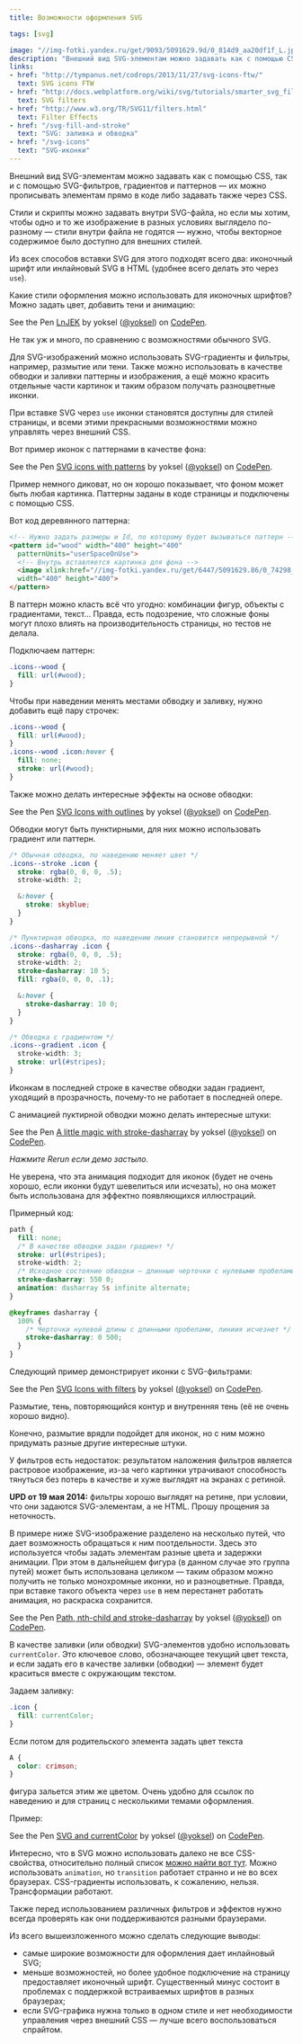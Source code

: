 ```yaml
---
title: Возможности оформления SVG

tags: [svg]

image: "//img-fotki.yandex.ru/get/9093/5091629.9d/0_814d9_aa20df1f_L.jpg"
description: "Внешний вид SVG-элементам можно задавать как с помощью CSS, так и с помощью SVG-фильтров, градиентов и паттернов — их можно прописывать элементам прямо в коде либо задавать также через CSS. Стили и скрипты можно задавать внутри SVG-файла, но если мы хотим, чтобы одно и то же изображение в разных условиях выглядело по-разному — стили внутри файла не годятся — нужно, чтобы векторное содержимое было доступно для внешних стилей"
links:
- href: "http://tympanus.net/codrops/2013/11/27/svg-icons-ftw/"
  text: SVG icons FTW
- href: "http://docs.webplatform.org/wiki/svg/tutorials/smarter_svg_filters"
  text: SVG filters
- href: "http://www.w3.org/TR/SVG11/filters.html"
  text: Filter Effects
- href: "/svg-fill-and-stroke"
  text: "SVG: заливка и обводка"
- href: "/svg-icons"
  text: "SVG-иконки"
---
```


Внешний вид SVG-элементам можно задавать как с помощью CSS, так и с помощью SVG-фильтров, градиентов и паттернов — их можно прописывать элементам прямо в коде либо задавать также через CSS.

Стили и скрипты можно задавать внутри SVG-файла, но если мы хотим, чтобы одно и то же изображение в разных условиях выглядело по-разному — стили внутри файла не годятся &mdash; нужно, чтобы векторное содержимое было доступно для внешних стилей.<!--more-->

Из всех способов вставки SVG для этого подходят всего два: иконочный шрифт или инлайновый SVG в HTML (удобнее всего делать это через <code>use</code>).

Какие стили оформления можно использовать для иконочных шрифтов?
Можно задать цвет, добавить тени и анимацию:

<p data-height="250" data-theme-id="4974" data-slug-hash="LnJEK" data-default-tab="result" class='codepen'>See the Pen <a href='https://codepen.io/yoksel/pen/LnJEK/'>LnJEK</a> by yoksel (<a href='https://codepen.io/yoksel'>@yoksel</a>) on <a href='https://codepen.io'>CodePen</a>.</p>
<script async src="//codepen.io/assets/embed/ei.js"></script>

Не так уж и много, по сравнению с возможностями обычного SVG.

Для SVG-изображений можно использовать SVG-градиенты и фильтры, например, размытие или тени. Также можно использовать в качестве обводки и заливки паттерны и изображения, а ещё можно красить отдельные части картинок и таким образом получать разноцветные иконки.

При вставке SVG через <code>use</code> иконки становятся доступны для стилей страницы, и всеми этими прекрасными возможностями можно управлять через внешний CSS.

Вот пример иконок с паттернами в качестве фона:

<p data-height="550" data-theme-id="4974" data-slug-hash="mfdIE" data-default-tab="result" class='codepen'>See the Pen <a href='https://codepen.io/yoksel/pen/mfdIE/'>SVG icons with patterns</a> by yoksel (<a href='https://codepen.io/yoksel'>@yoksel</a>) on <a href='https://codepen.io'>CodePen</a>.</p>
<script async src="//codepen.io/assets/embed/ei.js"></script>

Пример немного диковат, но он хорошо показывает, что фоном может быть любая картинка. Паттерны заданы в коде страницы и подключены с помощью CSS.

Вот код деревянного паттерна:

```html
<!-- Нужно задать размеры и Id, по которому будет вызываться паттерн -->
<pattern id="wood" width="400" height="400"
  patternUnits="userSpaceOnUse">
  <!-- Внутрь вставляется картинка для фона -->
  <image xlink:href="//img-fotki.yandex.ru/get/6447/5091629.86/0_74298_17a84446_L.jpg"
  width="400" height="400">
</pattern>
```

В паттерн можно класть всё что угодно: комбинации фигур, объекты с градиентами, текст... Правда, есть подозрение, что сложные фоны могут плохо влиять на производительность страницы, но тестов не делала.

Подключаем паттерн:

```css
.icons--wood {
  fill: url(#wood);
}
```

Чтобы при наведении менять местами обводку и заливку, нужно добавить ещё пару строчек:

```css
.icons--wood {
  fill: url(#wood);
}
.icons--wood .icon:hover {
  fill: none;
  stroke: url(#wood);
}
```

Также можно делать интересные эффекты на основе обводки:

<p data-height="600" data-theme-id="4974" data-slug-hash="cmslA" data-default-tab="result" class='codepen'>See the Pen <a href='https://codepen.io/yoksel/pen/cmslA/'>SVG Icons with outlines</a> by yoksel (<a href='https://codepen.io/yoksel'>@yoksel</a>) on <a href='https://codepen.io'>CodePen</a>.</p>
<script async src="//codepen.io/assets/embed/ei.js"></script>

Обводки могут быть пунктирными, для них можно использовать градиент или паттерн.


```css
/* Обычная обводка, по наведению меняет цвет */
.icons--stroke .icon {
  stroke: rgba(0, 0, 0, .5);
  stroke-width: 2;

  &:hover {
    stroke: skyblue;
  }
}

/* Пунктирная обводка, по наведению линия становится непрерывной */
.icons--dasharray .icon {
  stroke: rgba(0, 0, 0, .5);
  stroke-width: 2;
  stroke-dasharray: 10 5;
  fill: rgba(0, 0, 0, .1);

  &:hover {
    stroke-dasharray: 10 0;
  }
}

/* Обводка с градиентом */
.icons--gradient .icon {
  stroke-width: 3;
  stroke: url(#stripes);
}
```

Иконкам в последней строке в качестве обводки задан градиент, уходящий в прозрачность, почему-то не работает в последней опере.

С анимацией пуктирной обводки можно делать интересные штуки:

<p data-height="320" data-theme-id="4974" data-slug-hash="blKmc" data-default-tab="result" class='codepen'>See the Pen <a href='https://codepen.io/yoksel/pen/blKmc/'>A little magic with stroke-dasharray</a> by yoksel (<a href='https://codepen.io/yoksel'>@yoksel</a>) on <a href='https://codepen.io'>CodePen</a>.</p>
<script async src="//codepen.io/assets/embed/ei.js"></script>

<i>Нажмите Rerun если демо застыло.</i>

Не уверена, что эта анимация подходит для иконок (будет не очень хорошо, если иконки будут шевелиться или исчезать), но она может быть использована для эффектно появляющихся иллюстраций.

Примерный код:

```css
path {
  fill: none;
  /* В качестве обводки задан градиент */
  stroke: url(#stripes);
  stroke-width: 2;
  /* Исходное состояние обводки — длинные черточки с нулевыми пробелами */
  stroke-dasharray: 550 0;
  animation: dasharray 5s infinite alternate;
}

@keyframes dasharray {
  100% {
  	/* Черточки нулевой длины с длинными пробелами, линиия исчезнет */
    stroke-dasharray: 0 500;
  }
}
```

Следующий пример демонстрирует иконки с SVG-фильтрами:

<p data-height="550" data-theme-id="4974" data-slug-hash="kszeJ" data-default-tab="result" class='codepen'>See the Pen <a href='https://codepen.io/yoksel/pen/kszeJ/'>SVG Icons with filters</a> by yoksel (<a href='https://codepen.io/yoksel'>@yoksel</a>) on <a href='https://codepen.io'>CodePen</a>.</p>
<script async src="//codepen.io/assets/embed/ei.js"></script>

Размытие, тень, повторяющийся контур и внутренняя тень (её не очень хорошо видно).

Конечно, размытие врядли подойдет для иконок, но с ним можно придумать разные другие интересные штуки.

У фильтров есть недостаток: результатом наложения фильтров является растровое изображение, из-за чего картинки утрачивают способность тянуться без потерь в качестве и хуже выглядят на экранах с ретиной.

<b>UPD от 19 мая 2014:</b> фильтры хорошо выглядят на ретине, при условии, что они задаются SVG-элементам, а не HTML. Прошу прощения за неточность.

В примере ниже SVG-изображение разделено на несколько путей, что дает возможность обращаться к ним поотдельности. Здесь это используется чтобы задать элементам разные цвета и задержки анимации. При этом в дальнейшем фигура (в данном случае это группа путей) может быть использована целиком — таким образом можно получить не только монохромные иконки, но и разноцветные. Правда, при вставке такого объекта через <code>use</code> в нем перестанет работать анимация, но раскраска сохранится.

<p data-height="400" data-theme-id="4974" data-slug-hash="DixKv" data-default-tab="result" class='codepen'>See the Pen <a href='https://codepen.io/yoksel/pen/DixKv/'>Path, nth-child and stroke-dasharray</a> by yoksel (<a href='https://codepen.io/yoksel'>@yoksel</a>) on <a href='https://codepen.io'>CodePen</a>.</p>
<script async src="//codepen.io/assets/embed/ei.js"></script>

В качестве заливки (или обводки) SVG-элементов удобно использовать <code>сurrentColor</code>. Это ключевое слово, обозначающее текущий цвет текста, и если задать его в качестве заливки (обводки) — элемент будет краситься вместе с окружающим текстом.

Задаем заливку:


```css
.icon {
  fill: currentColor;
}
```

Если потом для родительского элемента задать цвет текста


```css
A {
  color: crimson;
}
```

 фигура зальется этим же цветом. Очень удобно для ссылок по наведению и для страниц с несколькими темами оформления.

Пример:

<p data-height="500" data-theme-id="4974" data-slug-hash="xiLen" data-default-tab="result" class='codepen'>See the Pen <a href='https://codepen.io/yoksel/pen/xiLen/'>SVG and currentColor</a> by yoksel (<a href='https://codepen.io/yoksel'>@yoksel</a>) on <a href='https://codepen.io'>CodePen</a>.</p>
<script async src="//codepen.io/assets/embed/ei.js"></script>

Интересно, что в SVG можно использовать далеко не все CSS-свойства, относительно полный список <a href="http://www.w3.org/TR/SVG11/styling.html#SVGStylingProperties">можно найти вот тут</a>.
Можно использовать <code>animation</code>, но <code>transition</code> работает странно и не во всех браузерах. CSS-градиенты использовать, к сожалению, нельзя. Трансформации работают.

Также перед использованием различных фильтров и эффектов нужно всегда проверять как они поддерживаются разными браузерами.

Из всего вышеизложенного можно сделать следующие выводы:

- самые широкие возможности для оформления дает инлайновый SVG;
- меньше возможностей, но более удобное подключение на страницу предоставляет иконочный шрифт. Существенный минус состоит в проблемах с поддержкой встраиваемых шрифтов в разных браузерах;
- если SVG-графика нужна только в одном стиле и нет необходимости управления через внешний CSS — лучше всего воспользоваться спрайтом.
